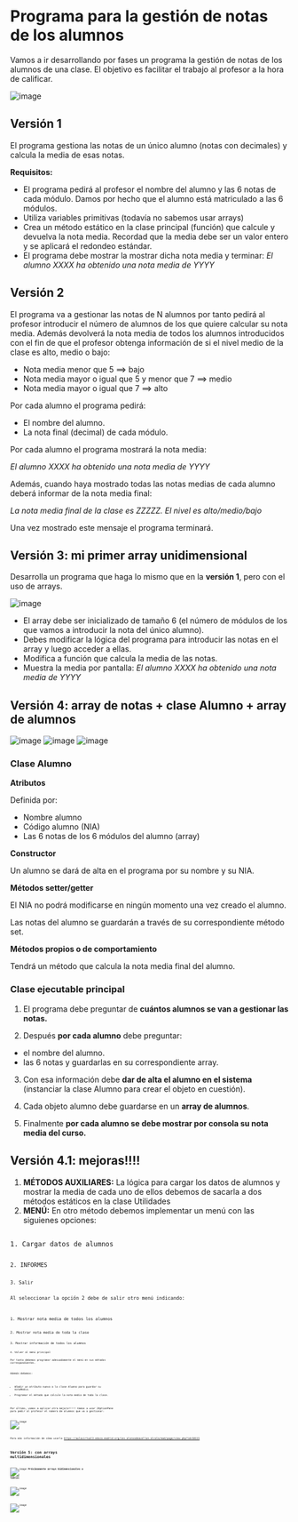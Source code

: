 # Programa para la gestión de notas de los alumnos

Vamos a ir desarrollando por fases un programa la gestión de notas de los alumnos de una clase. El objetivo es facilitar el trabajo al profesor a la hora de calificar.

![image](https://user-images.githubusercontent.com/91023374/196936768-b8d6363e-e408-49c8-a892-48cfd91b5be4.png)


## Versión 1

El programa gestiona las notas de un único alumno (notas con decimales) y calcula la media de esas notas.

**Requisitos:**
- El programa pedirá al profesor el nombre del alumno y las 6 notas de cada módulo. Damos por hecho que el alumno está matriculado a las 6 módulos.
- Utiliza variables primitivas (todavía no sabemos usar arrays)
- Crea un método estático en la clase principal (función) que calcule y devuelva la nota media. Recordad que la media debe ser un valor entero y se aplicará el redondeo estándar.
- El programa debe mostrar la mostrar dicha nota media y terminar: *El alumno XXXX ha obtenido una nota media de YYYY*

## Versión 2

El programa va a gestionar las notas de N alumnos por tanto pedirá al profesor introducir el número de alumnos de los que quiere calcular su nota media.
Además devolverá la nota media de todos los alumnos introducidos con el fin de que el profesor obtenga información de si el nivel medio de la clase es alto, medio o bajo:

- Nota media menor que 5 ==> bajo
- Nota media mayor o igual que 5 y menor que 7 ==> medio
- Nota media mayor o igual que 7 ==> alto

Por cada alumno el programa pedirá:

- El nombre del alumno.
- La nota final (decimal) de cada módulo.

Por cada alumno el programa mostrará la nota media:

*El alumno XXXX ha obtenido una nota media de YYYY*

Además, cuando haya mostrado todas las notas medias de cada alumno deberá informar de la nota media final:

*La nota media final de la clase es ZZZZZ. El nivel es alto/medio/bajo*

Una vez mostrado este mensaje el programa terminará.


## Versión 3: mi primer array unidimensional


Desarrolla un programa que haga lo mismo que en la **versión 1**, pero con el uso de arrays.

![image](https://user-images.githubusercontent.com/91023374/197191979-3270f866-3dd8-4eaf-8f9d-5526d325b80d.png)


- El array debe ser inicializado de tamaño 6 (el número de módulos de los que vamos a introducir la nota del único alumno).
- Debes modificar la lógica del programa para introducir las notas en el array y luego acceder a ellas.
- Modifica a función que calcula la media de las notas.
- Muestra la media por pantalla: *El alumno XXXX ha obtenido una nota media de YYYY*


## Versión 4: array de notas + clase Alumno + array de alumnos

![image](https://user-images.githubusercontent.com/91023374/200559282-a7e08ffc-3651-4d35-9ba9-95912b5f9b52.png) ![image](https://user-images.githubusercontent.com/91023374/200559283-326d00f7-6a81-447f-ace7-40324f6449c2.png) ![image](https://user-images.githubusercontent.com/91023374/200559295-220178dc-ca1f-4121-9fcc-6d528218d358.png)

### Clase Alumno

**Atributos**

Definida por:

- Nombre alumno
- Código alumno (NIA)
- Las 6 notas de los 6 módulos del alumno (array)

**Constructor**

Un alumno se dará de alta en el programa por su nombre y su NIA.

**Métodos setter/getter**

El NIA no podrá modificarse en ningún momento una vez creado el alumno.

Las notas del alumno se guardarán a través de su correspondiente método set.

**Métodos propios o de comportamiento**

Tendrá un método que calcula la nota media final del alumno.

### Clase ejecutable principal

1. El programa debe preguntar de **cuántos alumnos se van a gestionar las notas.**

2. Después **por cada alumno** debe preguntar:
 - el nombre del alumno.
 - las 6 notas y guardarlas en su correspondiente array.
 
3. Con esa información debe **dar de alta el alumno en el sistema** (instanciar la clase Alumno para crear el objeto en cuestión).

4. Cada objeto alumno debe guardarse en un **array de alumnos**.

5. Finalmente **por cada alumno se debe mostrar por consola su nota media del curso.**

##  Versión 4.1: mejoras!!!!

1. **MÉTODOS AUXILIARES:** La lógica para cargar los datos de alumnos y mostrar la media de cada uno de ellos debemos de sacarla a dos métodos estáticos en la clase Utilidades
2. **MENÚ:** En otro método debemos implementar un menú con las siguienes opciones:

<code>
1. Cargar datos de alumnos

<code>
2. INFORMES

<code>
3. Salir


Al seleccionar la opción 2 debe de salir otro menú indicando:

<code>
1. Mostrar nota media de todos los alumnos

<code>
2. Mostrar nota media de toda la clase

<code>
3. Mostrar información de todos los alumnos

<code>
4. Volver al menú principal


Por tanto debemos programar adecuadamente el menú en sus métodos correspondientes.

Además debemos:

- Añadir un atributo nuevo a la clase Alumno para guardar su notaMedia.
- Programar el método que calcule la nota media de toda la clase.

Por último, vamos a aplicar otra mejora!!!!! Vamos a usar JOptionPane para pedir al profesor el número de alumnos que va a gestionar:

![image](https://user-images.githubusercontent.com/91023374/201052528-b7278b3d-5df6-4385-a0cd-73ebc2327767.png)


Para más información de cómo usarlo https://aulavirtual3.educa.madrid.org/ies.alonsodeavellan.alcala/mod/page/view.php?id=58115


## Versión 5: con arrays multidimensionales

![image](https://user-images.githubusercontent.com/91023374/196938736-2416bf1d-bb6c-464d-96f1-8d67370e0510.png) **Próximamente arrays bidimensionales o tablas**

![image](https://user-images.githubusercontent.com/91023374/196938586-846c0dc3-f52a-4f26-ae75-fea580d30f20.png)


![image](https://user-images.githubusercontent.com/91023374/196938640-503e3909-a875-4bab-8a9b-efc62aa2407b.png)

